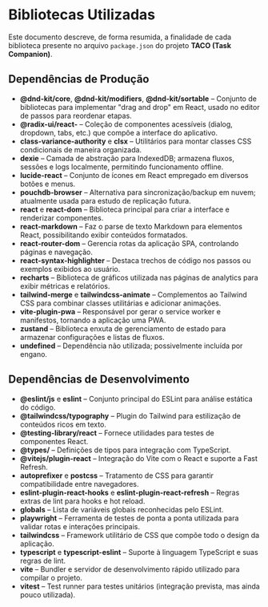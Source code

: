 # Bibliotecas Utilizadas

Este documento descreve, de forma resumida, a finalidade de cada biblioteca presente no arquivo `package.json` do projeto **TACO (Task Companion)**.

## Dependências de Produção

- **@dnd-kit/core**, **@dnd-kit/modifiers**, **@dnd-kit/sortable** – Conjunto de bibliotecas para implementar "drag and drop" em React, usado no editor de passos para reordenar etapas.
- **@radix-ui/react-<component>** – Coleção de componentes acessíveis (dialog, dropdown, tabs, etc.) que compõe a interface do aplicativo.
- **class-variance-authority** e **clsx** – Utilitários para montar classes CSS condicionais de maneira organizada.
- **dexie** – Camada de abstração para IndexedDB; armazena fluxos, sessões e logs localmente, permitindo funcionamento offline.
- **lucide-react** – Conjunto de ícones em React empregado em diversos botões e menus.
- **pouchdb-browser** – Alternativa para sincronização/backup em nuvem; atualmente usada para estudo de replicação futura.
- **react** e **react-dom** – Biblioteca principal para criar a interface e renderizar componentes.
- **react-markdown** – Faz o parse de texto Markdown para elementos React, possibilitando exibir conteúdos formatados.
- **react-router-dom** – Gerencia rotas da aplicação SPA, controlando páginas e navegação.
- **react-syntax-highlighter** – Destaca trechos de código nos passos ou exemplos exibidos ao usuário.
- **recharts** – Biblioteca de gráficos utilizada nas páginas de analytics para exibir métricas e relatórios.
- **tailwind-merge** e **tailwindcss-animate** – Complementos ao Tailwind CSS para combinar classes utilitárias e adicionar animações.
- **vite-plugin-pwa** – Responsável por gerar o service worker e manifestos, tornando a aplicação uma PWA.
- **zustand** – Biblioteca enxuta de gerenciamento de estado para armazenar configurações e listas de fluxos.
- **undefined** – Dependência não utilizada; possivelmente incluída por engano.

## Dependências de Desenvolvimento

- **@eslint/js** e **eslint** – Conjunto principal do ESLint para análise estática do código.
- **@tailwindcss/typography** – Plugin do Tailwind para estilização de conteúdos ricos em texto.
- **@testing-library/react** – Fornece utilidades para testes de componentes React.
- **@types/<library>** – Definições de tipos para integração com TypeScript.
- **@vitejs/plugin-react** – Integração do Vite com o React e suporte a Fast Refresh.
- **autoprefixer** e **postcss** – Tratamento de CSS para garantir compatibilidade entre navegadores.
- **eslint-plugin-react-hooks** e **eslint-plugin-react-refresh** – Regras extras de lint para hooks e hot reload.
- **globals** – Lista de variáveis globais reconhecidas pelo ESLint.
- **playwright** – Ferramenta de testes de ponta a ponta utilizada para validar rotas e interações principais.
- **tailwindcss** – Framework utilitário de CSS que compõe todo o design da aplicação.
- **typescript** e **typescript-eslint** – Suporte à linguagem TypeScript e suas regras de lint.
- **vite** – Bundler e servidor de desenvolvimento rápido utilizado para compilar o projeto.
- **vitest** – Test runner para testes unitários (integração prevista, mas ainda pouco utilizada).

